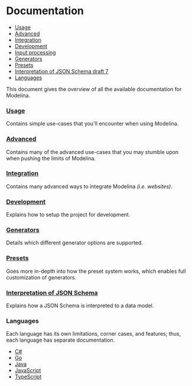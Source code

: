 # Documentation

<!-- toc is generated with GitHub Actions do not remove toc markers -->

<!-- toc -->

- [Usage](#usage)
- [Advanced](#advanced)
- [Integration](#integration)
- [Development](#development)
- [Input processing](#input-processing)
- [Generators](#generators)
- [Presets](#presets)
- [Interpretation of JSON Schema draft 7](#interpretation-of-json-schema-draft-7)
- [Languages](#languages)

<!-- tocstop -->

This document gives the overview of all the available documentation for Modelina.

### [Usage](./usage.md)
Contains simple use-cases that you'll encounter when using Modelina.

### [Advanced](./advanced.md)
Contains many of the advanced use-cases that you may stumble upon when pushing the limits of Modelina.

### [Integration](./integration.md)
Contains many advanced ways to integrate Modelina _(i.e. websites)_. 

### [Development](./development.md)
Explains how to setup the project for development. 

### [Generators](./generators.md)
Details which different generator options are supported.

### [Presets](./presets.md)
Goes more in-depth into how the preset system works, which enables full customization of generators.

### [Interpretation of JSON Schema](./interpretation_of_JSON_Schema.md)
Explains how a JSON Schema is interpreted to a data model.

### Languages
Each language has its own limitations, corner cases, and features; thus, each language has separate documentation.
- [C#](./languages/Csharp.md)
- [Go](./languages/Go.md)
- [Java](./languages/Java.md)
- [JavaScript](./languages/JavaScript.md)
- [TypeScript](./languages/TypeScript.md)